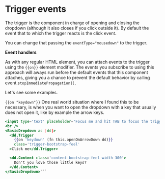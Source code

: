 # Trigger events

The trigger is the component in charge of opening and closing the dropdown (although it also closes if you click outside it). By default the event that to which the trigger reacts is the click event.

You can change that passing the `eventType="mousedown"` to the trigger.


**Event handlers**

As with any regular HTML element, you can attach events to the trigger using the `{{on}}` element modifier. The events you subscribe to using this approach will aways run before the default events that this component attaches, giving you a chance to prevent the default behavior by calling event.`stopImmediatePropagation()`.

Let's see some examples.

`{{on "keydown"}}`
One real world situation where I found this to be necessary, is when you want to open the dropdown with a key that usually does not open it, like by example the arrow keys.

```hbs
<input type='text' placeholder='Focus me and hit TAB to focus the trigger' />
<br />
<BasicDropdown as |dd|>
  <dd.Trigger
    {{on 'keydown' (fn this.openOnArrowDown dd)}}
    class='trigger-bootstrap-feel'
  >Click me</dd.Trigger>

  <dd.Content class='content-bootstrap-feel width-300'>
    Don't you love those little keys?
  </dd.Content>
</BasicDropdown>```